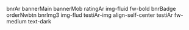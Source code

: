 bnrAr
bannerMain
bannerMob
ratingAr
img-fluid
fw-bold
bnrBadge
orderNwbtn
bnrImg3
img-flud
testiAr-img
align-self-center
testiAr
fw-medium
text-dark